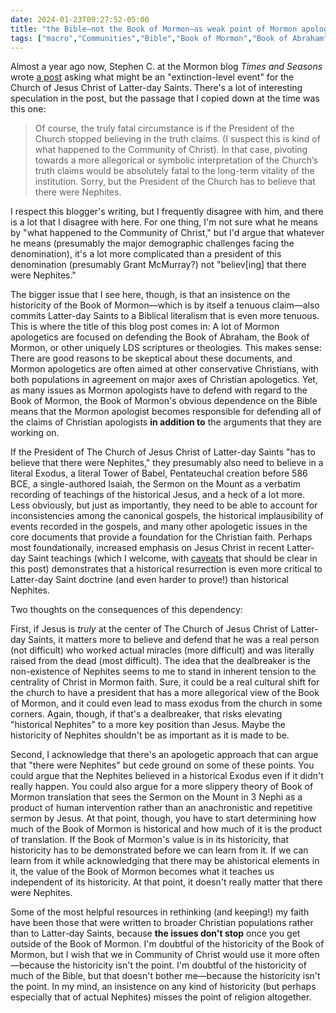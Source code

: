 ```yaml
---
date: 2024-01-23T09:27:52-05:00
title: "the Bible—not the Book of Mormon—as weak point of Mormon apologetics"
tags: ["macro","Communities","Bible","Book of Mormon","Book of Abraham","Bloggernacle","Times and Seasons","apologetics","fundamentalism","Community of Christ","Biblical literalism","scriptural literalism","The Church of Jesus Christ of Latter-day Saints","non-theism","faith transition"]
---
```

Almost a year ago now, Stephen C. at the Mormon blog *Times and Seasons* wrote [a post](http://archive.timesandseasons.org/2023/03/the-church-in-2080-part-iii-scandals-and-extinction-threats/?amp=1) asking what might be an "extinction-level event" for the Church of Jesus Christ of Latter-day Saints. There's a lot of interesting speculation in the post, but the passage that I copied down at the time was this one:

> Of course, the truly fatal circumstance is if the President of the Church stopped believing in the truth claims. (I suspect this is kind of what happened to the Community of Christ). In that case, pivoting towards a more allegorical or symbolic interpretation of the Church’s truth claims would be absolutely fatal to the long-term vitality of the institution. Sorry, but the President of the Church has to believe that there were Nephites. 

I respect this blogger's writing, but I frequently disagree with him, and there is a lot that I disagree with here. For one thing, I'm not sure what he means by "what happened to the Community of Christ," but I'd argue that whatever he means (presumably the major demographic challenges facing the denomination), it's a lot more complicated than a president of this denomination (presumably Grant McMurray?) not "believ[ing] that there were Nephites." 

The bigger issue that I see here, though, is that an insistence on the historicity of the Book of Mormon—which is by itself a tenuous claim—also commits Latter-day Saints to a Biblical literalism that is even more tenuous. This is where the title of this blog post comes in: A lot of Mormon apologetics are focused on defending the Book of Abraham, the Book of Mormon, or other uniquely LDS scriptures or theologies. This makes sense: There are good reasons to be skeptical about these documents, and Mormon apologetics are often aimed at other conservative Christians, with both populations in agreement on major axes of Christian apologetics. Yet, as many issues as Mormon apologists have to defend with regard to the Book of Mormon, the Book of Mormon's obvious dependence on the Bible means that the Mormon apologist becomes responsible for defending all of the claims of Christian apologists **in addition to** the arguments that they are working on. 

If the President of The Church of Jesus Christ of Latter-day Saints "has to believe that there were Nephites," they presumably also need to believe in a literal Exodus, a literal Tower of Babel, Pentateuchal creation before 586 BCE, a single-authored Isaiah, the Sermon on the Mount as a verbatim recording of teachings of the historical Jesus, and a heck of a lot more. Less obviously, but just as importantly, they need to be able to account for inconsistencies among the canonical gospels, the historical implausibility of events recorded in the gospels, and many other apologetic issues in the core documents that provide a foundation for the Christian faith. Perhaps most foundationally, increased emphasis on Jesus Christ in recent Latter-day Saint teachings (which I welcome, with [caveats](https://spencergreenhalgh.com/communities/joseph-jesus-and-fundamentalism/) that should be clear in this post) demonstrates that a historical resurrection is even more critical to Latter-day Saint doctrine (and even harder to prove!) than historical Nephites.

Two thoughts on the consequences of this dependency:

First, if Jesus is *truly* at the center of The Church of Jesus Christ of Latter-day Saints, it matters more to believe and defend that he was a real person (not difficult) who worked actual miracles (more difficult) and was literally raised from the dead (most difficult). The idea that the dealbreaker is the non-existence of Nephites seems to me to stand in inherent tension to the centrality of Christ in Mormon faith. Sure, it could be a real cultural shift for the church to have a president that has a more allegorical view of the Book of Mormon, and it could even lead to mass exodus from the church in some corners. Again, though, if that's a dealbreaker, that risks elevating "historical Nephites" to a more key position than Jesus. Maybe the historicity of Nephites shouldn't be as important as it is made to be.

Second, I acknowledge that there's an apologetic approach that can argue that "there were Nephites" but cede ground on some of these points. You could argue that the Nephites believed in a historical Exodus even if it didn't really happen. You could also argue for a more slippery theory of Book of Mormon translation that sees the Sermon on the Mount in 3 Nephi as a product of human intervention rather than an anachronistic and repetitive sermon by Jesus. At that point, though, you have to start determining how much of the Book of Mormon is historical and how much of it is the product of translation. If the Book of Mormon's value is in its historicity, that historicity has to be demonstrated before we can learn from it. If we can learn from it while acknowledging that there may be ahistorical elements in it, the value of the Book of Mormon becomes what it teaches us independent of its historicity. At that point, it doesn't really matter that there were Nephites.

Some of the most helpful resources in rethinking (and keeping!) my faith have been those that were written to broader Christian populations rather than to Latter-day Saints, because **the issues don't stop** once you get outside of the Book of Mormon. I'm doubtful of the historicity of the Book of Mormon, but I wish that we in Community of Christ would use it more often—because the historicity isn't the point. I'm doubtful of the historicity of much of the Bible, but that doesn't bother me—because the historicity isn't the point. In my mind, an insistence on any kind of historicity (but perhaps especially that of actual Nephites) misses the point of religion altogether.